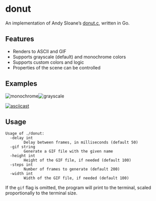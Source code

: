 # donut

An implementation of Andy Sloane’s [donut.c](https://www.a1k0n.net/2011/07/20/donut-math.html), written in Go.

## Features

-   Renders to ASCII and GIF
-   Supports grayscale (default) and monochrome colors
-   Supports custom colors and logic
-   Properties of the scene can be controlled

## Examples

![monochrome](mono.gif)![grayscale](grayscale.gif)

[![asciicast](https://asciinema.org/a/521347.svg)](https://asciinema.org/a/521347)

## Usage

```
Usage of ./donut:
  -delay int
        Delay between frames, in milliseconds (default 50)
  -gif string
        Generate a GIF file with the given name
  -height int
        Height of the GIF file, if needed (default 100)
  -steps int
        Number of frames to generate (default 200)
  -width int
        Width of the GIF file, if needed (default 100)
```

If the `gif` flag is omitted, the program will print to the terminal, scaled proportionally to the terminal size.
